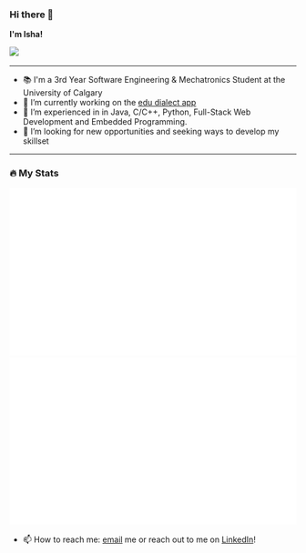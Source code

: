 ### Hi there 👋

<!--
**IshaHaider/IshaHaider** is a ✨ _special_ ✨ repository because its `README.md` (this file) appears on your GitHub profile.

Here are some ideas to get you started:

- 🔭 I’m currently working on ...
- 🌱 I’m currently learning ...
- 👯 I’m looking to collaborate on ...
- 🤔 I’m looking for help with ...
- 💬 Ask me about ...
- 📫 How to reach me: ...
- 😄 Pronouns: ...
- ⚡ Fun fact: ...
-->

**I'm Isha!**
<div id="header">
  <img src="https://media.giphy.com/media/M9gbBd9nbDrOTu1Mqx/giphy.gif" width="100"/>
</div>

** **
- 📚 I'm a 3rd Year Software Engineering & Mechatronics Student at the University of Calgary
- 🔭 I’m currently working on the [edu dialect app](https://github.com/Sabayara82/edu-dialect-app)
- 🌱 I’m experienced in in Java, C/C++, Python, Full-Stack Web Development and Embedded Programming.
- 👯 I’m looking for new opportunities and seeking ways to develop my skillset

---

### :fire: My Stats 
![Overview](https://github.com/IshaHaider/GitHubStats/blob/master/generated/overview.svg#gh-dark-mode-only)
![Langs](https://github.com/IshaHaider/GitHubStats/blob/master/generated/languages.svg#gh-dark-mode-only)

- 📫 How to reach me: [email](mailto:isha.haider213@gmail.com) me or reach out to me on [LinkedIn](https://www.linkedin.com/in/isha-haider-ab3255202/)!

